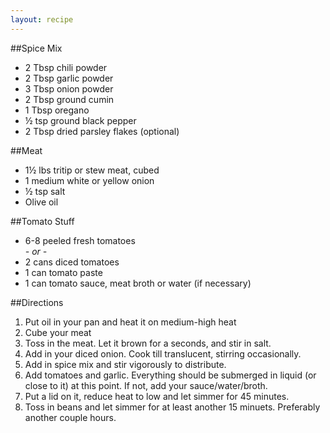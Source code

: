 ```yaml
---
layout: recipe
---
```


##Spice Mix
- 2 Tbsp chili powder
- 2 Tbsp garlic powder
- 3 Tbsp onion powder
- 2 Tbsp ground cumin
- 1 Tbsp oregano
- &frac12; tsp ground black pepper
- 2 Tbsp dried parsley flakes (optional)

##Meat
- 1&frac12; lbs tritip or stew meat, cubed
- 1 medium white or yellow onion
- &frac12; tsp salt
- Olive oil


##Tomato Stuff
- 6-8 peeled fresh tomatoes<br>
    *- or -*
- 2 cans diced tomatoes
- 1 can tomato paste
- 1 can tomato sauce, meat broth or water (if necessary)

##Directions
1. Put oil in your pan and heat it on medium-high heat
2. Cube your meat
3. Toss in the meat. Let it brown for a seconds, and stir in salt.
4. Add in your diced onion. Cook till translucent, stirring occasionally.
5. Add in spice mix and stir vigorously to distribute.
6. Add tomatoes and garlic. Everything should be submerged in liquid (or close to it) at this point. If not, add your sauce/water/broth.
7. Put a lid on it, reduce heat to low and let simmer for 45 minutes.
8. Toss in beans and let simmer for at least another 15 minuets. Preferably another couple hours.